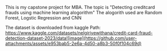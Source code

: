 This is my capstone project for MBA.
The topic is "Detecting creditcard frauds using machine learning alogorithm"
The alogorith used are Random Forest, Logstic Regression and CNN

The dataset is downloaded from kaggle Path: 
https://www.kaggle.com/datasets/nelgiriyewithana/credit-card-fraud-detection-dataset-2023/data![image](https://github.com/user-attachments/assets/e953bab5-2e6a-4d50-a8b3-50f0f104c69d)
